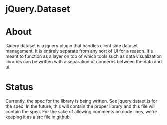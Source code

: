 jQuery.Dataset
==============

# About

jQuery dataset is a jquery plugin that handles client side dataset management. It is entirely separate from any sort of UI for a reason. It's meant to function as a layer on top of which tools such as data visualization libraries can be written with a separation of concerns between the data and ui.

# Status

Currently, the spec for the library is being written.
See jquery.dataet.js for the spec. In the future, this will contain the proper library and this file will contain the spec. For the sake of allowing comments on code lines, we're keeping it as a src file in github.

